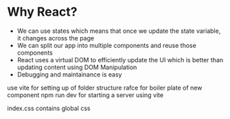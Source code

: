 # Why React?
- We can use states which means that once we update the state variable, it changes across the page
- We can split our app into multiple components and reuse those components
- React uses a virtual DOM to efficiently update the UI which is better than updating content using DOM Manipulation
- Debugging and maintainance is easy



use vite for setting up of folder structure 
rafce for boiler plate of new component 
npm run dev for starting a server using vite 

index.css contains global css